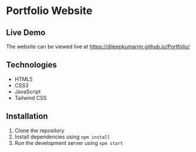# Portfolio Website

## Live Demo
The website can be viewed live at https://dileepkumarmr.github.io/Portfolio/

## Technologies

- HTML5
- CSS3
- JavaScript
- Tailwind CSS

## Installation

1. Clone the repository
2. Install dependencies using `npm install`
3. Run the development server using `npm start`
